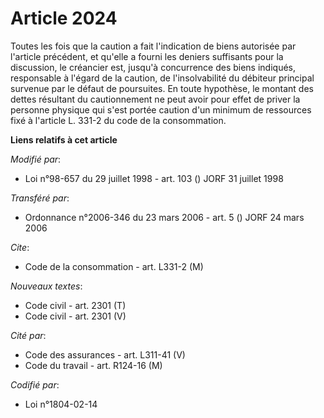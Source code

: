 # Article 2024

Toutes les fois que la caution a fait l'indication de biens autorisée par l'article précédent, et qu'elle a fourni les
deniers suffisants pour la discussion, le créancier est, jusqu'à concurrence des biens indiqués, responsable à l'égard de la
caution, de l'insolvabilité du débiteur principal survenue par le défaut de poursuites. En toute hypothèse, le montant des
dettes résultant du cautionnement ne peut avoir pour effet de priver la personne physique qui s'est portée caution d'un
minimum de ressources fixé à l'article L. 331-2 du code de la consommation.

**Liens relatifs à cet article**

_Modifié par_:

  - Loi n°98-657 du 29 juillet 1998 - art. 103 () JORF 31 juillet 1998

_Transféré par_:

  - Ordonnance n°2006-346 du 23 mars 2006 - art. 5 () JORF 24 mars 2006

_Cite_:

  - Code de la consommation - art. L331-2 (M)

_Nouveaux textes_:

  - Code civil - art. 2301 (T)
  - Code civil - art. 2301 (V)

_Cité par_:

  - Code des assurances - art. L311-41 (V)
  - Code du travail - art. R124-16 (M)

_Codifié par_:

  - Loi n°1804-02-14
